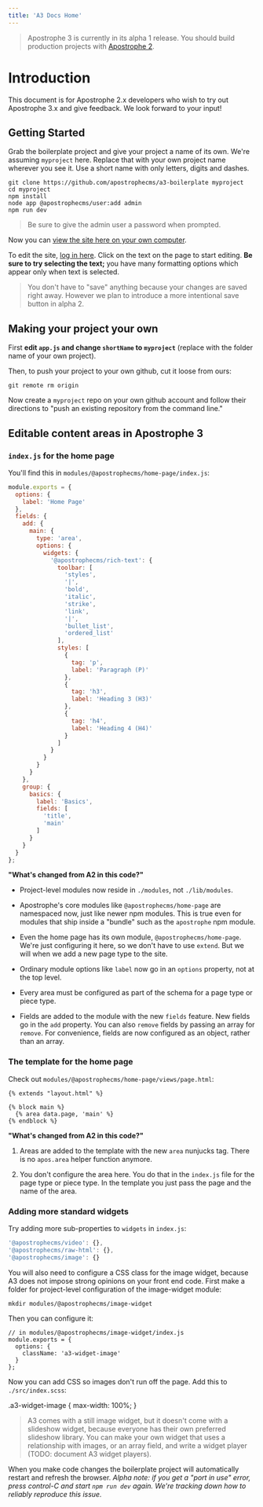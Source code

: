 ```yaml
---
title: 'A3 Docs Home'
---
```


> Apostrophe 3 is currently in its alpha 1 release. You should build production projects with [Apostrophe 2](https://docs.apostrophecms.org).

# Introduction

This document is for Apostrophe 2.x developers who wish to try out Apostrophe 3.x and give feedback. We look forward to your input!

## Getting Started

Grab the boilerplate project and give your project a name of its own. We're assuming `myproject` here. Replace that with your own project name wherever you see it. Use a short name with only letters, digits and dashes.

```
git clone https://github.com/apostrophecms/a3-boilerplate myproject
cd myproject
npm install
node app @apostrophecms/user:add admin
npm run dev
```

> Be sure to give the admin user a password when prompted.

Now you can [view the site here on your own computer](http://localhost:3000).

To edit the site, [log in here](http://localhost:3000/login). Click on the text on the page to start editing. **Be sure to try selecting the text;** you have many formatting options which appear only when text is selected.

> You don't have to "save" anything because your changes are saved right away. However we plan to introduce a more intentional save button in alpha 2.

## Making your project your own

First **edit `app.js` and change `shortName` to `myproject`** (replace with the folder name of your own project).

Then, to push your project to your own github, cut it loose from ours:

```
git remote rm origin
```

Now create a `myproject` repo on your own github account and follow their directions to "push an existing repository from the command line."

## Editable content areas in Apostrophe 3

### `index.js` for the home page

You'll find this in `modules/@apostrophecms/home-page/index.js`:

```javascript
module.exports = {
  options: {
    label: 'Home Page'
  },
  fields: {
    add: {
      main: {
        type: 'area',
        options: {
          widgets: {
            '@apostrophecms/rich-text': {
              toolbar: [
                'styles',
                '|',
                'bold',
                'italic',
                'strike',
                'link',
                '|',
                'bullet_list',
                'ordered_list'
              ],
              styles: [
                {
                  tag: 'p',
                  label: 'Paragraph (P)'
                },
                {
                  tag: 'h3',
                  label: 'Heading 3 (H3)'
                },
                {
                  tag: 'h4',
                  label: 'Heading 4 (H4)'
                }
              ]
            }
          }
        }
      }
    },
    group: {
      basics: {
        label: 'Basics',
        fields: [
          'title',
          'main'
        ]
      }
    }
  }
};
```

**"What's changed from A2 in this code?"**

* Project-level modules now reside in `./modules`, not `./lib/modules`.

* Apostrophe's core modules like `@apostrophecms/home-page` are namespaced now, just like newer npm modules. This is true even for modules that ship inside a "bundle" such as the `apostrophe` npm module.

* Even the home page has its own module, `@apostrophecms/home-page`. We're just configuring it here, so we don't have to use `extend`. But we will when we add a new page type to the site.

* Ordinary module options like `label` now go in an `options` property, not at the top level.

* Every area must be configured as part of the schema for a page type or piece type.

* Fields are added to the module with the new `fields` feature. New fields go in the `add` property. You can also `remove` fields by passing an array for `remove`. For convenience, fields are now configured as an object, rather than an array.

### The template for the home page

Check out `modules/@apostrophecms/home-page/views/page.html`:

```
{% extends "layout.html" %}

{% block main %}
  {% area data.page, 'main' %}
{% endblock %}
```

**"What's changed from A2 in this code?"**

1. Areas are added to the template with the new `area` nunjucks tag. There is no `apos.area` helper function anymore.

2. You don't configure the area here. You do that in the `index.js` file for the page type or piece type. In the template you just pass the page and the name of the area.

### Adding more standard widgets

Try adding more sub-properties to `widgets` in `index.js`:

```javascript
'@apostrophecms/video': {},
'@apostrophecms/raw-html': {},
'@apostrophecms/image': {}
```

You will also need to configure a CSS class for the image widget, because A3 does not impose strong opinions on your front end code. First make a folder for project-level configuration of the image-widget module:

```
mkdir modules/@apostrophecms/image-widget
```

Then you can configure it:

```
// in modules/@apostrophecms/image-widget/index.js
module.exports = {
  options: {
    className: 'a3-widget-image'
  }
};
```

Now you can add CSS so images don't run off the page. Add this to `./src/index.scss`:

.a3-widget-image {
  max-width: 100%;
}

> A3 comes with a still image widget, but it doesn't come with a slideshow widget, because everyone has their own preferred slideshow library. You can make your own widget that uses a relationship with images, or an array field, and write a widget player (TODO: document A3 widget players).

When you make code changes the boilerplate project will automatically restart and refresh the browser. *Alpha note: if you get a "port in use" error, press control-C and start `npm run dev` again. We're tracking down how to reliably reproduce this issue.*
